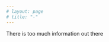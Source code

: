 ```yaml
---
# layout: page
# title: "-"
---
```


<link rel="stylesheet" href="{{ site.baseurl }}/css/bootstrap.css">

<div class="text-center">
    <p>There is too much information out there</p>
</div>



<!-- <head>
  <link
    rel="stylesheet"
    href="https://cdnjs.cloudflare.com/ajax/libs/animate.css/4.1.1/animate.min.css"
  />
</head>

<h1 class="animate__animated animate__bounce">An animated element</h1> -->